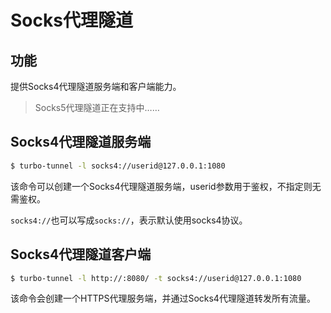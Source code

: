 # Socks代理隧道

## 功能

提供Socks4代理隧道服务端和客户端能力。

> Socks5代理隧道正在支持中……

## Socks4代理隧道服务端

```bash
$ turbo-tunnel -l socks4://userid@127.0.0.1:1080
```

该命令可以创建一个Socks4代理隧道服务端，userid参数用于鉴权，不指定则无需鉴权。

`socks4://`也可以写成`socks://`，表示默认使用socks4协议。

## Socks4代理隧道客户端

```bash
$ turbo-tunnel -l http://:8080/ -t socks4://userid@127.0.0.1:1080
```

该命令会创建一个HTTPS代理服务端，并通过Socks4代理隧道转发所有流量。
